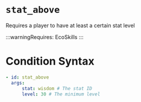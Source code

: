 # `stat_above`

Requires a player to have at least a certain stat level

:::warningRequires:
EcoSkills
:::

# Condition Syntax

```yaml
- id: stat_above
  args:
      stat: wisdom # The stat ID
      level: 30 # The minimum level
```
